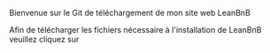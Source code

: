 Bienvenue sur le Git de téléchargement de mon site web LeanBnB

Afin de télécharger les fichiers nécessaire à l'installation de LeanBnB veuillez cliquez sur 
